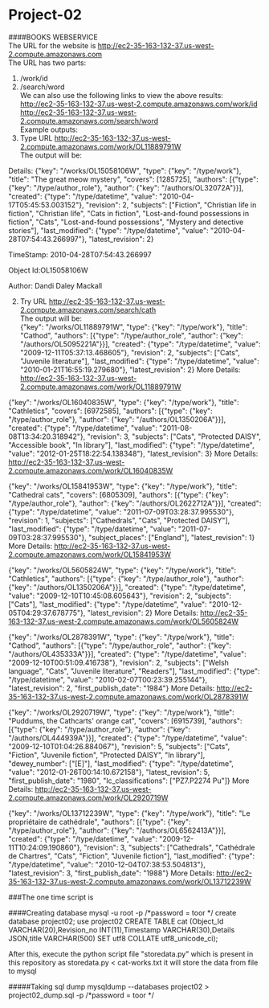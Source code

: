 # Project-02
####BOOKS WEBSERVICE <br />
The URL for the website is http://ec2-35-163-132-37.us-west-2.compute.amazonaws.com <br />
The URL has two parts: <br />
1. /work/id <br />
2. /search/word <br />
We can also use the following links to view the above results: <br />
http://ec2-35-163-132-37.us-west-2.compute.amazonaws.com/work/id <br />
http://ec2-35-163-132-37.us-west-2.compute.amazonaws.com/search/word <br />
Example outputs: <br />
1. Type URL http://ec2-35-163-132-37.us-west-2.compute.amazonaws.com/work/OL11889791W <br />
The output will be: <br />

Details:
{"key": "/works/OL15058106W", "type": {"key": "/type/work"}, "title": "The great meow mystery", "covers": [1285725], "authors": [{"type": {"key": "/type/author_role"}, "author": {"key": "/authors/OL32072A"}}], "created": {"type": "/type/datetime", "value": "2010-04-17T05:45:53.003152"}, "revision": 2, "subjects": ["Fiction", "Christian life in fiction", "Christian life", "Cats in fiction", "Lost-and-found possessions in fiction", "Cats", "Lost-and-found possessions", "Mystery and detective stories"], "last_modified": {"type": "/type/datetime", "value": "2010-04-28T07:54:43.266997"}, "latest_revision": 2}

TimeStamp: 2010-04-28T07:54:43.266997

Object Id:OL15058106W

Author: Dandi Daley Mackall

2. Try URL http://ec2-35-163-132-37.us-west-2.compute.amazonaws.com/search/cath <br />
The output will be: <br />
{"key": "/works/OL11889791W", "type": {"key": "/type/work"}, "title": "Cathod", "authors": [{"type": "/type/author_role", "author": {"key": "/authors/OL5095221A"}}], "created": {"type": "/type/datetime", "value": "2009-12-11T05:37:13.468605"}, "revision": 2, "subjects": ["Cats", "Juvenile literature"], "last_modified": {"type": "/type/datetime", "value": "2010-01-21T16:55:19.279680"}, "latest_revision": 2}
More Details: http://ec2-35-163-132-37.us-west-2.compute.amazonaws.com/work/OL11889791W

{"key": "/works/OL16040835W", "type": {"key": "/type/work"}, "title": "Cathletics", "covers": [6972585], "authors": [{"type": {"key": "/type/author_role"}, "author": {"key": "/authors/OL1350206A"}}], "created": {"type": "/type/datetime", "value": "2011-08-08T13:34:20.318942"}, "revision": 3, "subjects": ["Cats", "Protected DAISY", "Accessible book", "In library"], "last_modified": {"type": "/type/datetime", "value": "2012-01-25T18:22:54.138348"}, "latest_revision": 3}
More Details: http://ec2-35-163-132-37.us-west-2.compute.amazonaws.com/work/OL16040835W

{"key": "/works/OL15841953W", "type": {"key": "/type/work"}, "title": "Cathedral cats", "covers": [6805309], "authors": [{"type": {"key": "/type/author_role"}, "author": {"key": "/authors/OL2622712A"}}], "created": {"type": "/type/datetime", "value": "2011-07-09T03:28:37.995530"}, "revision": 1, "subjects": ["Cathedrals", "Cats", "Protected DAISY"], "last_modified": {"type": "/type/datetime", "value": "2011-07-09T03:28:37.995530"}, "subject_places": ["England"], "latest_revision": 1}
More Details: http://ec2-35-163-132-37.us-west-2.compute.amazonaws.com/work/OL15841953W

{"key": "/works/OL5605824W", "type": {"key": "/type/work"}, "title": "Cathletics", "authors": [{"type": {"key": "/type/author_role"}, "author": {"key": "/authors/OL1350206A"}}], "created": {"type": "/type/datetime", "value": "2009-12-10T10:45:08.605643"}, "revision": 2, "subjects": ["Cats"], "last_modified": {"type": "/type/datetime", "value": "2010-12-05T04:29:37.678775"}, "latest_revision": 2}
More Details: http://ec2-35-163-132-37.us-west-2.compute.amazonaws.com/work/OL5605824W

{"key": "/works/OL2878391W", "type": {"key": "/type/work"}, "title": "Cathod", "authors": [{"type": "/type/author_role", "author": {"key": "/authors/OL435333A"}}], "created": {"type": "/type/datetime", "value": "2009-12-10T00:51:09.416738"}, "revision": 2, "subjects": ["Welsh language", "Cats", "Juvenile literature", "Readers"], "last_modified": {"type": "/type/datetime", "value": "2010-02-07T00:23:39.255144"}, "latest_revision": 2, "first_publish_date": "1984"}
More Details: http://ec2-35-163-132-37.us-west-2.compute.amazonaws.com/work/OL2878391W

{"key": "/works/OL2920719W", "type": {"key": "/type/work"}, "title": "Puddums, the Cathcarts' orange cat", "covers": [6915739], "authors": [{"type": {"key": "/type/author_role"}, "author": {"key": "/authors/OL444939A"}}], "created": {"type": "/type/datetime", "value": "2009-12-10T01:04:26.884067"}, "revision": 5, "subjects": ["Cats", "Fiction", "Juvenile fiction", "Protected DAISY", "In library"], "dewey_number": ["[E]"], "last_modified": {"type": "/type/datetime", "value": "2012-01-26T00:14:10.672158"}, "latest_revision": 5, "first_publish_date": "1980", "lc_classifications": ["PZ7.P2274 Pu"]}
More Details: http://ec2-35-163-132-37.us-west-2.compute.amazonaws.com/work/OL2920719W

{"key": "/works/OL13712239W", "type": {"key": "/type/work"}, "title": "Le propriétaire de cathédrale", "authors": [{"type": {"key": "/type/author_role"}, "author": {"key": "/authors/OL6562413A"}}], "created": {"type": "/type/datetime", "value": "2009-12-11T10:24:09.190860"}, "revision": 3, "subjects": ["Cathedrals", "Cathédrale de Chartres", "Cats", "Fiction", "Juvenile fiction"], "last_modified": {"type": "/type/datetime", "value": "2010-12-04T07:38:53.504813"}, "latest_revision": 3, "first_publish_date": "1988"}
More Details: http://ec2-35-163-132-37.us-west-2.compute.amazonaws.com/work/OL13712239W

###The one time script is  <br />

####Creating database
mysql -u root -p /*password = toor */
create database project02;
use project02
CREATE TABLE cat (Object_Id VARCHAR(20),Revision_no INT(11),Timestamp VARCHAR(30),Details JSON,title VARCHAR(500) SET utf8 COLLATE utf8_unicode_ci);

After this, execute the python script file "storedata.py" which is present in this repository as
storedata.py < cat-works.txt
it will store the data from file to mysql 

#####Taking sql dump
mysqldump --databases project02 > project02_dump.sql -p /*password = toor */

